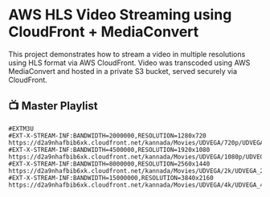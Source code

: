 # AWS HLS Video Streaming using CloudFront + MediaConvert

This project demonstrates how to stream a video in multiple resolutions using HLS format via AWS CloudFront. Video was transcoded using AWS MediaConvert and hosted in a private S3 bucket, served securely via CloudFront.

## 📺 Master Playlist
```m3u
#EXTM3U
#EXT-X-STREAM-INF:BANDWIDTH=2000000,RESOLUTION=1280x720
https://d2a9nhafbib6xk.cloudfront.net/kannada/Movies/UDVEGA/720p/UDVEGA_720.m3u8
#EXT-X-STREAM-INF:BANDWIDTH=4500000,RESOLUTION=1920x1080
https://d2a9nhafbib6xk.cloudfront.net/kannada/Movies/UDVEGA/1080p/UDVEGA_1080.m3u8
#EXT-X-STREAM-INF:BANDWIDTH=8000000,RESOLUTION=2560x1440
https://d2a9nhafbib6xk.cloudfront.net/kannada/Movies/UDVEGA/2k/UDVEGA_2k.m3u8
#EXT-X-STREAM-INF:BANDWIDTH=15000000,RESOLUTION=3840x2160
https://d2a9nhafbib6xk.cloudfront.net/kannada/Movies/UDVEGA/4k/UDVEGA_4k.m3u8
